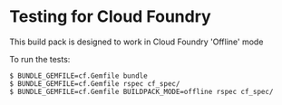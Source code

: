 Testing for Cloud Foundry
=========================

This build pack is designed to work in Cloud Foundry 'Offline' mode


To run the tests:

    $ BUNDLE_GEMFILE=cf.Gemfile bundle
    $ BUNDLE_GEMFILE=cf.Gemfile rspec cf_spec/
    $ BUNDLE_GEMFILE=cf.Gemfile BUILDPACK_MODE=offline rspec cf_spec/
